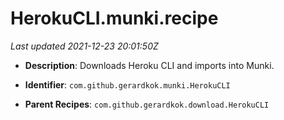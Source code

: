 # HerokuCLI.munki.recipe

_Last updated 2021-12-23 20:01:50Z_

- **Description**: Downloads Heroku CLI and imports into Munki.

- **Identifier**: `com.github.gerardkok.munki.HerokuCLI`

- **Parent Recipes**: `com.github.gerardkok.download.HerokuCLI`

